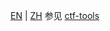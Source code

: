 [EN](./environment.md) | [ZH](./environment-zh.md)
参见 [ctf-tools](https://ctf-wiki.github.io/ctf-tools/binary_core_tools/virtualization/qemu/qemu-introduction/)
